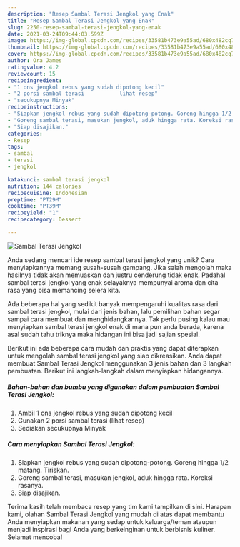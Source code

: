 ```yaml
---
description: "Resep Sambal Terasi Jengkol yang Enak"
title: "Resep Sambal Terasi Jengkol yang Enak"
slug: 2250-resep-sambal-terasi-jengkol-yang-enak
date: 2021-03-24T09:44:03.599Z
image: https://img-global.cpcdn.com/recipes/33581b473e9a55ad/680x482cq70/sambal-terasi-jengkol-foto-resep-utama.jpg
thumbnail: https://img-global.cpcdn.com/recipes/33581b473e9a55ad/680x482cq70/sambal-terasi-jengkol-foto-resep-utama.jpg
cover: https://img-global.cpcdn.com/recipes/33581b473e9a55ad/680x482cq70/sambal-terasi-jengkol-foto-resep-utama.jpg
author: Ora James
ratingvalue: 4.2
reviewcount: 15
recipeingredient:
- "1 ons jengkol rebus yang sudah dipotong kecil"
- "2 porsi sambal terasi           lihat resep"
- "secukupnya Minyak"
recipeinstructions:
- "Siapkan jengkol rebus yang sudah dipotong-potong. Goreng hingga 1/2 matang. Tiriskan."
- "Goreng sambal terasi, masukan jengkol, aduk hingga rata. Koreksi rasanya."
- "Siap disajikan."
categories:
- Resep
tags:
- sambal
- terasi
- jengkol

katakunci: sambal terasi jengkol 
nutrition: 144 calories
recipecuisine: Indonesian
preptime: "PT29M"
cooktime: "PT39M"
recipeyield: "1"
recipecategory: Dessert

---
```



![Sambal Terasi Jengkol](https://img-global.cpcdn.com/recipes/33581b473e9a55ad/680x482cq70/sambal-terasi-jengkol-foto-resep-utama.jpg)

Anda sedang mencari ide resep sambal terasi jengkol yang unik? Cara menyiapkannya memang susah-susah gampang. Jika salah mengolah maka hasilnya tidak akan memuaskan dan justru cenderung tidak enak. Padahal sambal terasi jengkol yang enak selayaknya mempunyai aroma dan cita rasa yang bisa memancing selera kita.



Ada beberapa hal yang sedikit banyak mempengaruhi kualitas rasa dari sambal terasi jengkol, mulai dari jenis bahan, lalu pemilihan bahan segar sampai cara membuat dan menghidangkannya. Tak perlu pusing kalau mau menyiapkan sambal terasi jengkol enak di mana pun anda berada, karena asal sudah tahu triknya maka hidangan ini bisa jadi sajian spesial.


Berikut ini ada beberapa cara mudah dan praktis yang dapat diterapkan untuk mengolah sambal terasi jengkol yang siap dikreasikan. Anda dapat membuat Sambal Terasi Jengkol menggunakan 3 jenis bahan dan 3 langkah pembuatan. Berikut ini langkah-langkah dalam menyiapkan hidangannya.

<!--inarticleads1-->

##### Bahan-bahan dan bumbu yang digunakan dalam pembuatan Sambal Terasi Jengkol:

1. Ambil 1 ons jengkol rebus yang sudah dipotong kecil
1. Gunakan 2 porsi sambal terasi           (lihat resep)
1. Sediakan secukupnya Minyak




<!--inarticleads2-->

##### Cara menyiapkan Sambal Terasi Jengkol:

1. Siapkan jengkol rebus yang sudah dipotong-potong. Goreng hingga 1/2 matang. Tiriskan.
1. Goreng sambal terasi, masukan jengkol, aduk hingga rata. Koreksi rasanya.
1. Siap disajikan.




Terima kasih telah membaca resep yang tim kami tampilkan di sini. Harapan kami, olahan Sambal Terasi Jengkol yang mudah di atas dapat membantu Anda menyiapkan makanan yang sedap untuk keluarga/teman ataupun menjadi inspirasi bagi Anda yang berkeinginan untuk berbisnis kuliner. Selamat mencoba!
